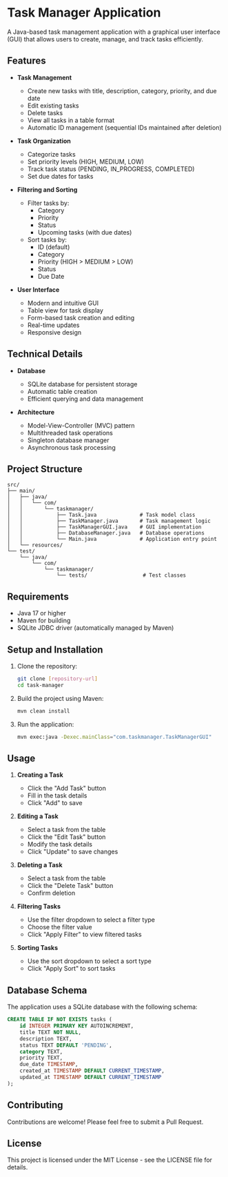 # Task Manager Application

A Java-based task management application with a graphical user interface (GUI) that allows users to create, manage, and track tasks efficiently.

## Features

- **Task Management**
  - Create new tasks with title, description, category, priority, and due date
  - Edit existing tasks
  - Delete tasks
  - View all tasks in a table format
  - Automatic ID management (sequential IDs maintained after deletion)

- **Task Organization**
  - Categorize tasks
  - Set priority levels (HIGH, MEDIUM, LOW)
  - Track task status (PENDING, IN_PROGRESS, COMPLETED)
  - Set due dates for tasks

- **Filtering and Sorting**
  - Filter tasks by:
    - Category
    - Priority
    - Status
    - Upcoming tasks (with due dates)
  - Sort tasks by:
    - ID (default)
    - Category
    - Priority (HIGH > MEDIUM > LOW)
    - Status
    - Due Date

- **User Interface**
  - Modern and intuitive GUI
  - Table view for task display
  - Form-based task creation and editing
  - Real-time updates
  - Responsive design

## Technical Details

- **Database**
  - SQLite database for persistent storage
  - Automatic table creation
  - Efficient querying and data management

- **Architecture**
  - Model-View-Controller (MVC) pattern
  - Multithreaded task operations
  - Singleton database manager
  - Asynchronous task processing

## Project Structure

```
src/
├── main/
│   ├── java/
│   │   └── com/
│   │       └── taskmanager/
│   │           ├── Task.java              # Task model class
│   │           ├── TaskManager.java       # Task management logic
│   │           ├── TaskManagerGUI.java    # GUI implementation
│   │           ├── DatabaseManager.java   # Database operations
│   │           └── Main.java              # Application entry point
│   └── resources/
└── test/
    └── java/
        └── com/
            └── taskmanager/
                └── tests/                  # Test classes
```

## Requirements

- Java 17 or higher
- Maven for building
- SQLite JDBC driver (automatically managed by Maven)

## Setup and Installation

1. Clone the repository:
   ```bash
   git clone [repository-url]
   cd task-manager
   ```

2. Build the project using Maven:
   ```bash
   mvn clean install
   ```

3. Run the application:
   ```bash
   mvn exec:java -Dexec.mainClass="com.taskmanager.TaskManagerGUI"
   ```

## Usage

1. **Creating a Task**
   - Click the "Add Task" button
   - Fill in the task details
   - Click "Add" to save

2. **Editing a Task**
   - Select a task from the table
   - Click the "Edit Task" button
   - Modify the task details
   - Click "Update" to save changes

3. **Deleting a Task**
   - Select a task from the table
   - Click the "Delete Task" button
   - Confirm deletion

4. **Filtering Tasks**
   - Use the filter dropdown to select a filter type
   - Choose the filter value
   - Click "Apply Filter" to view filtered tasks

5. **Sorting Tasks**
   - Use the sort dropdown to select a sort type
   - Click "Apply Sort" to sort tasks

## Database Schema

The application uses a SQLite database with the following schema:

```sql
CREATE TABLE IF NOT EXISTS tasks (
    id INTEGER PRIMARY KEY AUTOINCREMENT,
    title TEXT NOT NULL,
    description TEXT,
    status TEXT DEFAULT 'PENDING',
    category TEXT,
    priority TEXT,
    due_date TIMESTAMP,
    created_at TIMESTAMP DEFAULT CURRENT_TIMESTAMP,
    updated_at TIMESTAMP DEFAULT CURRENT_TIMESTAMP
);
```

## Contributing

Contributions are welcome! Please feel free to submit a Pull Request.

## License

This project is licensed under the MIT License - see the LICENSE file for details. 